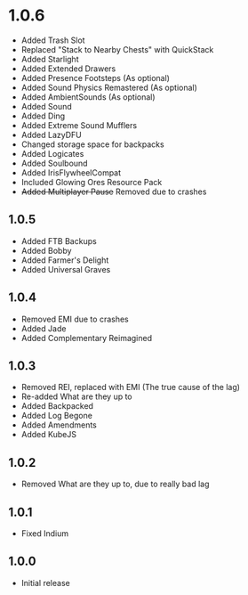 # 1.0.6

- Added Trash Slot
- Replaced "Stack to Nearby Chests" with QuickStack
- Added Starlight
- Added Extended Drawers
- Added Presence Footsteps (As optional)
- Added Sound Physics Remastered (As optional)
- Added AmbientSounds (As optional)
- Added Sound
- Added Ding
- Added Extreme Sound Mufflers
- Added LazyDFU
- Changed storage space for backpacks
- Added Logicates
- Added Soulbound
- Added IrisFlywheelCompat
- Included Glowing Ores Resource Pack
- ~~Added Multiplayer Pause~~ Removed due to crashes



## 1.0.5

- Added FTB Backups
- Added Bobby
- Added Farmer's Delight
- Added Universal Graves

## 1.0.4

- Removed EMI due to crashes
- Added Jade
- Added Complementary Reimagined

## 1.0.3

- Removed REI, replaced with EMI (The true cause of the lag)
- Re-added What are they up to
- Added Backpacked
- Added Log Begone
- Added Amendments
- Added KubeJS

## 1.0.2

- Removed What are they up to, due to really bad lag

## 1.0.1

- Fixed Indium

## 1.0.0

- Initial release

